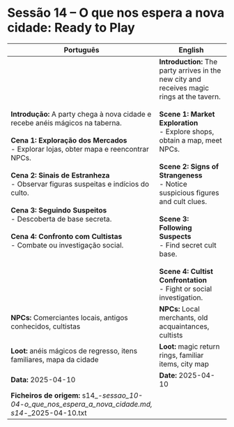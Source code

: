 # Sessão 14 – O que nos espera a nova cidade: Ready to Play

| Português | English |
|-----------|---------|
| **Introdução:** A party chega à nova cidade e recebe anéis mágicos na taberna.<br><br>**Cena 1: Exploração dos Mercados**<br>- Explorar lojas, obter mapa e reencontrar NPCs.<br><br>**Cena 2: Sinais de Estranheza**<br>- Observar figuras suspeitas e indícios do culto.<br><br>**Cena 3: Seguindo Suspeitos**<br>- Descoberta de base secreta.<br><br>**Cena 4: Confronto com Cultistas**<br>- Combate ou investigação social.<br> | **Introduction:** The party arrives in the new city and receives magic rings at the tavern.<br><br>**Scene 1: Market Exploration**<br>- Explore shops, obtain a map, meet NPCs.<br><br>**Scene 2: Signs of Strangeness**<br>- Notice suspicious figures and cult clues.<br><br>**Scene 3: Following Suspects**<br>- Find secret cult base.<br><br>**Scene 4: Cultist Confrontation**<br>- Fight or social investigation.<br> |
| **NPCs:** Comerciantes locais, antigos conhecidos, cultistas | **NPCs:** Local merchants, old acquaintances, cultists |
| **Loot:** anéis mágicos de regresso, itens familiares, mapa da cidade | **Loot:** magic return rings, familiar items, city map |
| **Data:** 2025-04-10 | **Date:** 2025-04-10 |
| **Ficheiros de origem:** s14_-_sessao_10-04_-_o_que_nos_espera_a_nova_cidade.md, s14_-_2025-04-10.txt |
